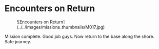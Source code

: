 # Encounters on Return

<figure markdown>
  ![Encounters on Return](../../images/missions_thumbnails/M017.jpg)
</figure>

Mission complete. Good job guys.
Now return to the base along the shore.
Safe journey.
